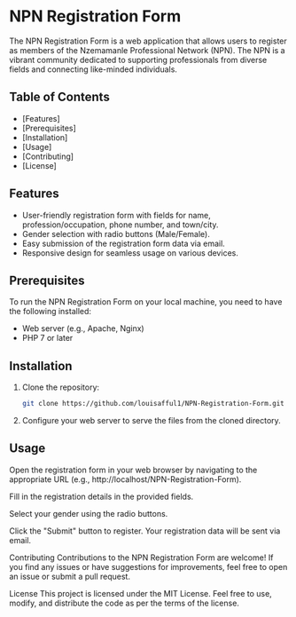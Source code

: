 # NPN Registration Form

The NPN Registration Form is a web application that allows users to register as members of the Nzemamanle Professional Network (NPN). The NPN is a vibrant community dedicated to supporting professionals from diverse fields and connecting like-minded individuals.

## Table of Contents
- [Features]
- [Prerequisites]
- [Installation]
- [Usage]
- [Contributing]
- [License]

## Features

- User-friendly registration form with fields for name, profession/occupation, phone number, and town/city.
- Gender selection with radio buttons (Male/Female).
- Easy submission of the registration form data via email.
- Responsive design for seamless usage on various devices.

## Prerequisites

To run the NPN Registration Form on your local machine, you need to have the following installed:

- Web server (e.g., Apache, Nginx)
- PHP 7 or later

## Installation

1. Clone the repository:
   ```bash
   git clone https://github.com/louisafful1/NPN-Registration-Form.git
2. Configure your web server to serve the files from the cloned directory.

  ## Usage
Open the registration form in your web browser by navigating to the appropriate URL (e.g., http://localhost/NPN-Registration-Form).

Fill in the registration details in the provided fields.

Select your gender using the radio buttons.

Click the "Submit" button to register. Your registration data will be sent via email.

Contributing
Contributions to the NPN Registration Form are welcome! If you find any issues or have suggestions for improvements, feel free to open an issue or submit a pull request.

License
This project is licensed under the MIT License. Feel free to use, modify, and distribute the code as per the terms of the license.

